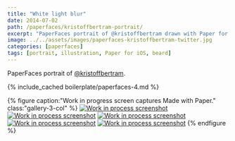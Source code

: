```yaml
---
title: "White light blur"
date: 2014-07-02
path: /paperfaces/kristoffbertram-portrait/
excerpt: "PaperFaces portrait of @kristoffbertram drawn with Paper for iOS on an iPad."
image: ../../assets/images/paperfaces-kristoffbertram-twitter.jpg
categories: [paperfaces]
tags: [portrait, illustration, Paper for iOS, beard]
---
```


PaperFaces portrait of [@kristoffbertram](https://twitter.com/kristoffbertram).

{% include_cached boilerplate/paperfaces-4.md %}

{% figure caption:"Work in progress screen captures Made with Paper." class:"gallery-3-col" %}
[![Work in process screenshot](../../assets/images/paperfaces-kristoffbertram-process-1-600.jpg)](../../assets/images/paperfaces-kristoffbertram-process-1-lg.jpg) [![Work in process screenshot](../../assets/images/paperfaces-kristoffbertram-process-2-600.jpg)](../../assets/images/paperfaces-kristoffbertram-process-2-lg.jpg) [![Work in process screenshot](../../assets/images/paperfaces-kristoffbertram-process-3-600.jpg)](../../assets/images/paperfaces-kristoffbertram-process-3-lg.jpg) [![Work in process screenshot](../../assets/images/paperfaces-kristoffbertram-process-4-600.jpg)](../../assets/images/paperfaces-kristoffbertram-process-4-lg.jpg) [![Work in process screenshot](../../assets/images/paperfaces-kristoffbertram-process-5-600.jpg)](../../assets/images/paperfaces-kristoffbertram-process-5-lg.jpg)
{% endfigure %}
